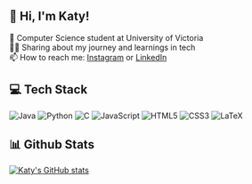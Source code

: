 ## 👋 Hi, I'm Katy! 

🌱 Computer Science student at University of Victoria<br/>
👩‍💻 Sharing about my journey and learnings in tech<br/>
📫 How to reach me: [Instagram](https://www.instagram.com/katykkim?igsh=MWFtY3dvemVrNDUzdQ%3D%3D&utm_source=qr) or [LinkedIn](https://www.linkedin.com/in/katy-kim-4764b0220?utm_source=share&utm_campaign=share_via&utm_content=profile&utm_medium=ios_app)

## 💻 Tech Stack
![Java](https://img.shields.io/badge/java-%23ED8B00.svg?style=for-the-badge&logo=openjdk&logoColor=white)
![Python](https://img.shields.io/badge/python-3670A0?style=for-the-badge&logo=python&logoColor=ffdd54)
![C](https://img.shields.io/badge/c-%2300599C.svg?style=for-the-badge&logo=c&logoColor=white)
![JavaScript](https://img.shields.io/badge/javascript-%23323330.svg?style=for-the-badge&logo=javascript&logoColor=%23F7DF1E)
![HTML5](https://img.shields.io/badge/html5-%23E34F26.svg?style=for-the-badge&logo=html5&logoColor=white)
![CSS3](https://img.shields.io/badge/css3-%231572B6.svg?style=for-the-badge&logo=css3&logoColor=white)
![LaTeX](https://img.shields.io/badge/latex-%23008080.svg?style=for-the-badge&logo=latex&logoColor=white)

## 📊 Github Stats
[![Katy's GitHub stats](https://github-readme-stats.vercel.app/api?username=katykkim&show_icons=true&theme=radical&hide_border=true)](https://github.com/anuraghazra/github-readme-stats)

<!--
**katykkim/katykkim** is a ✨ _special_ ✨ repository because its `README.md` (this file) appears on your GitHub profile.

Here are some ideas to get you started:

- 🔭 I’m currently working on ...
- 🌱 I’m currently learning ...
- 👯 I’m looking to collaborate on ...
- 🤔 I’m looking for help with ...
- 💬 Ask me about ...
- 📫 How to reach me: ...
- 😄 Pronouns: ...
- ⚡ Fun fact: ...
-->

